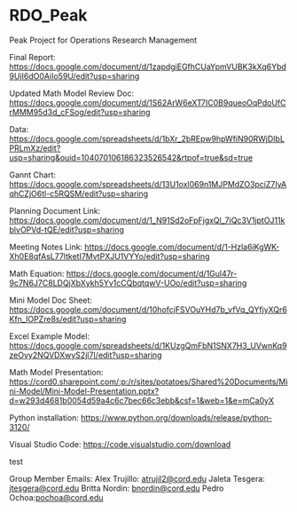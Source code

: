 # RDO_Peak
Peak Project for Operations Research Management

Final Report: https://docs.google.com/document/d/1zapdgiEGfhCUaYpmVUBK3kXq6Ybd9UjI6dO0AiIo59U/edit?usp=sharing

Updated Math Model Review
Doc: https://docs.google.com/document/d/1S62ArW6eXT7IC0B9queoOqPdoUfCrMMM95d3d_cFSog/edit?usp=sharing 

Data: https://docs.google.com/spreadsheets/d/1bXr_2bREpw9hpWfiN90RWjDIbLPRLmXz/edit?usp=sharing&ouid=104070106186323526542&rtpof=true&sd=true

Gannt Chart: https://docs.google.com/spreadsheets/d/13U1oxl069n1MJPMdZO3pciZ7IyAqhCZjO6tl-c5RQSM/edit?usp=sharing 

Planning Document Link: https://docs.google.com/document/d/1_N91Sd2oFpFjgxQl_7iQc3V1jptOJ11kblvOPVd-tQE/edit?usp=sharing

Meeting Notes Link: https://docs.google.com/document/d/1-Hzla6iKgWK-Xh0E8qfAsL77ltketI7MvtPXJU1VYYo/edit?usp=sharing

Math Equation: https://docs.google.com/document/d/1Gul47r-9c7N6J7C8LDQjXbXykh5Yv1cCQbqtqwV-UOo/edit?usp=sharing

Mini Model Doc Sheet: https://docs.google.com/document/d/10hofcjFSVOuYHd7b_vfVq_QYfjyXQr6Kfn_IOPZre8s/edit?usp=sharing

Excel Example Model: https://docs.google.com/spreadsheets/d/1KUzgQmFbN1SNX7H3_UVwnKq9zeOvy2NQVDXwyS2jl7I/edit?usp=sharing 

Math Model Presentation: https://cord0.sharepoint.com/:p:/r/sites/potatoes/Shared%20Documents/Mini-Model/Mini-Model-Presentation.pptx?d=w293d4681b0054d59a4c6c7bec66c3ebb&csf=1&web=1&e=mCa0yX 

Python installation: https://www.python.org/downloads/release/python-3120/

Visual Studio Code: https://code.visualstudio.com/download 

test

Group Member Emails:
Alex Trujillo: atrujil2@cord.edu
Jaleta Tesgera: jtesgera@cord.edu
Britta Nordin: bnordin@cord.edu
Pedro Ochoa:pochoa@cord.edu

